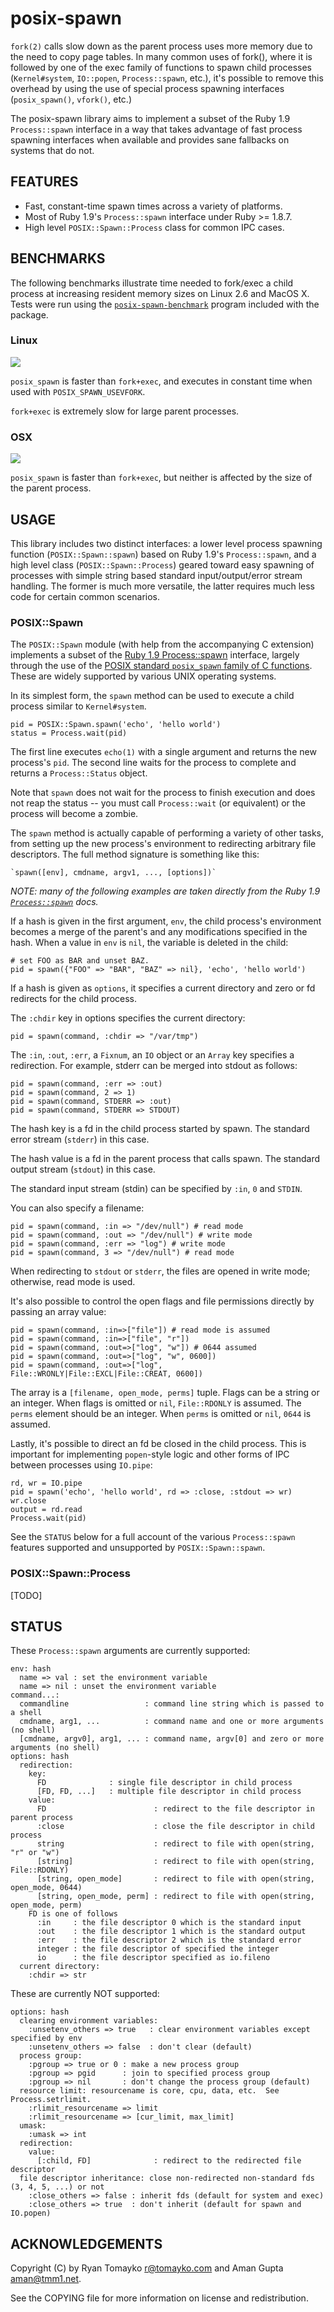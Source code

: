 # posix-spawn

`fork(2)` calls slow down as the parent process uses more memory due to the need
to copy page tables. In many common uses of fork(), where it is followed by one
of the exec family of functions to spawn child processes (`Kernel#system`,
`IO::popen`, `Process::spawn`, etc.), it's possible to remove this overhead by using
the use of special process spawning interfaces (`posix_spawn()`, `vfork()`, etc.)

The posix-spawn library aims to implement a subset of the Ruby 1.9 `Process::spawn`
interface in a way that takes advantage of fast process spawning interfaces when
available and provides sane fallbacks on systems that do not.

## FEATURES

 - Fast, constant-time spawn times across a variety of platforms.
 - Most of Ruby 1.9's `Process::spawn` interface under Ruby >= 1.8.7.
 - High level `POSIX::Spawn::Process` class for common IPC cases.

## BENCHMARKS

The following benchmarks illustrate time needed to fork/exec a child process at
increasing resident memory sizes on Linux 2.6 and MacOS X. Tests were run using
the [`posix-spawn-benchmark`][pb] program included with the package.

[pb]: https://github.com/rtomayko/posix-spawn/tree/master/bin

### Linux

![](https://chart.googleapis.com/chart?chbh=a,5,25&chxr=1,0,36,7&chd=t:5.77,10.37,15.72,18.31,19.73,25.13,26.70,29.31,31.44,35.49|0.86,0.82,1.06,0.99,0.79,1.06,0.84,0.79,0.93,0.94&chxs=1N**%20secs&chs=900x200&chds=0,36&chxl=0:|50%20MB|100%20MB|150%20MB|200%20MB|250%20MB|300%20MB|350%20MB|400%20MB|450%20MB|500%20MB&cht=bvg&chdl=fspawn%20%28fork%2Bexec%29|pspawn%20%28posix_spawn%29&chtt=posix-spawn-benchmark%20--graph%20--count%20500%20--mem-size%20500%20%28x86_64-linux%29&chco=1f77b4,ff7f0e&chf=bg,s,f8f8f8&chxt=x,y#.png)

`posix_spawn` is faster than `fork+exec`, and executes in constant time when
used with `POSIX_SPAWN_USEVFORK`.

`fork+exec` is extremely slow for large parent processes.

### OSX

![](https://chart.googleapis.com/chart?chxl=0:|50%20MB|100%20MB|150%20MB|200%20MB|250%20MB|300%20MB|350%20MB|400%20MB|450%20MB|500%20MB&cht=bvg&chdl=fspawn%20%28fork%2Bexec%29|pspawn%20%28posix_spawn%29&chtt=posix-spawn-benchmark%20--graph%20--count%20500%20--mem-size%20500%20%28i686-darwin10.5.0%29&chco=1f77b4,ff7f0e&chf=bg,s,f8f8f8&chxt=x,y&chbh=a,5,25&chxr=1,0,3,0&chd=t:1.95,2.07,2.56,2.29,2.21,2.32,2.15,2.25,1.96,2.02|0.84,0.97,0.89,0.82,1.13,0.89,0.93,0.81,0.83,0.81&chxs=1N**%20secs&chs=900x200&chds=0,3#.png)

`posix_spawn` is faster than `fork+exec`, but neither is affected by the size of
the parent process.

## USAGE

This library includes two distinct interfaces: a lower level process spawning
function (`POSIX::Spawn::spawn`) based on Ruby 1.9's `Process::spawn`, and a
high level class (`POSIX::Spawn::Process`) geared toward easy spawning of
processes with simple string based standard input/output/error stream handling.
The former is much more versatile, the latter requires much less code for
certain common scenarios.

### POSIX::Spawn

The `POSIX::Spawn` module (with help from the accompanying C extension)
implements a subset of the [Ruby 1.9 Process::spawn][ps] interface, largely
through the use of the [POSIX standard `posix_spawn` family of C functions][po].
These are widely supported by various UNIX operating systems.

[ps]: http://www.ruby-doc.org/core-1.9/classes/Process.html#M002230
[po]: http://pubs.opengroup.org/onlinepubs/009695399/functions/posix_spawn.html

In its simplest form, the `spawn` method can be used to execute a child process
similar to `Kernel#system`.

    pid = POSIX::Spawn.spawn('echo', 'hello world')
    status = Process.wait(pid)

The first line executes `echo(1)` with a single argument and returns the new
process's `pid`. The second line waits for the process to complete and returns
a `Process::Status` object.

Note that `spawn` does not wait for the process to finish execution and does not
reap the status -- you must call `Process::wait` (or equivalent) or the process
will become a zombie.

The `spawn` method is actually capable of performing a variety of other tasks,
from setting up the new process's environment to redirecting arbitrary file
descriptors. The full method signature is something like this:

    `spawn([env], cmdname, argv1, ..., [options])`

*NOTE: many of the following examples are taken directly from the Ruby 1.9
[`Process::spawn`][ps] docs.*

If a hash is given in the first argument, `env`, the child process's environment
becomes a merge of the parent's and any modifications specified in the hash.
When a value in `env` is `nil`, the variable is deleted in the child:

    # set FOO as BAR and unset BAZ.
    pid = spawn({"FOO" => "BAR", "BAZ" => nil}, 'echo', 'hello world')

If a hash is given as `options`, it specifies a current directory and zero or fd
redirects for the child process.

The `:chdir` key in options specifies the current directory:

    pid = spawn(command, :chdir => "/var/tmp")

The `:in`, `:out`, `:err`, a `Fixnum`, an `IO` object or an `Array` key
specifies a redirection. For example, stderr can be merged into stdout as
follows:

    pid = spawn(command, :err => :out)
    pid = spawn(command, 2 => 1)
    pid = spawn(command, STDERR => :out)
    pid = spawn(command, STDERR => STDOUT)

The hash key is a fd in the child process started by spawn. The
standard error stream (`stderr`) in this case.

The hash value is a fd in the parent process that calls spawn. The standard
output stream (`stdout`) in this case.

The standard input stream (stdin) can be specified by `:in`, `0` and `STDIN`.

You can also specify a filename:

    pid = spawn(command, :in => "/dev/null") # read mode
    pid = spawn(command, :out => "/dev/null") # write mode
    pid = spawn(command, :err => "log") # write mode
    pid = spawn(command, 3 => "/dev/null") # read mode

When redirecting to `stdout` or `stderr`, the files are opened in write mode;
otherwise, read mode is used.

It's also possible to control the open flags and file permissions directly
by passing an array value:

    pid = spawn(command, :in=>["file"]) # read mode is assumed
    pid = spawn(command, :in=>["file", "r"])
    pid = spawn(command, :out=>["log", "w"]) # 0644 assumed
    pid = spawn(command, :out=>["log", "w", 0600])
    pid = spawn(command, :out=>["log", File::WRONLY|File::EXCL|File::CREAT, 0600])

The array is a `[filename, open_mode, perms]` tuple. Flags can be a string or an
integer. When flags is omitted or `nil`, `File::RDONLY` is assumed. The `perms`
element should be an integer. When `perms` is omitted or `nil`, `0644` is
assumed.

Lastly, it's possible to direct an fd be closed in the child process.  This is
important for implementing `popen`-style logic and other forms of IPC between
processes using `IO.pipe`:

    rd, wr = IO.pipe
    pid = spawn('echo', 'hello world', rd => :close, :stdout => wr)
    wr.close
    output = rd.read
    Process.wait(pid)

See the `STATUS` below for a full account of the various `Process::spawn`
features supported and unsupported by `POSIX::Spawn::spawn`.

### POSIX::Spawn::Process

[TODO]

## STATUS

These `Process::spawn` arguments are currently supported:

    env: hash
      name => val : set the environment variable
      name => nil : unset the environment variable
    command...:
      commandline                 : command line string which is passed to a shell
      cmdname, arg1, ...          : command name and one or more arguments (no shell)
      [cmdname, argv0], arg1, ... : command name, argv[0] and zero or more arguments (no shell)
    options: hash
      redirection:
        key:
          FD              : single file descriptor in child process
          [FD, FD, ...]   : multiple file descriptor in child process
        value:
          FD                        : redirect to the file descriptor in parent process
          :close                    : close the file descriptor in child process
          string                    : redirect to file with open(string, "r" or "w")
          [string]                  : redirect to file with open(string, File::RDONLY)
          [string, open_mode]       : redirect to file with open(string, open_mode, 0644)
          [string, open_mode, perm] : redirect to file with open(string, open_mode, perm)
        FD is one of follows
          :in     : the file descriptor 0 which is the standard input
          :out    : the file descriptor 1 which is the standard output
          :err    : the file descriptor 2 which is the standard error
          integer : the file descriptor of specified the integer
          io      : the file descriptor specified as io.fileno
      current directory:
        :chdir => str

These are currently NOT supported:

    options: hash
      clearing environment variables:
        :unsetenv_others => true   : clear environment variables except specified by env
        :unsetenv_others => false  : don't clear (default)
      process group:
        :pgroup => true or 0 : make a new process group
        :pgroup => pgid      : join to specified process group
        :pgroup => nil       : don't change the process group (default)
      resource limit: resourcename is core, cpu, data, etc.  See Process.setrlimit.
        :rlimit_resourcename => limit
        :rlimit_resourcename => [cur_limit, max_limit]
      umask:
        :umask => int
      redirection:
        value:
          [:child, FD]              : redirect to the redirected file descriptor
      file descriptor inheritance: close non-redirected non-standard fds (3, 4, 5, ...) or not
        :close_others => false : inherit fds (default for system and exec)
        :close_others => true  : don't inherit (default for spawn and IO.popen)

## ACKNOWLEDGEMENTS

Copyright (C) by Ryan Tomayko <r@tomayko.com> and Aman Gupta <aman@tmm1.net>.

See the COPYING file for more information on license and redistribution.

